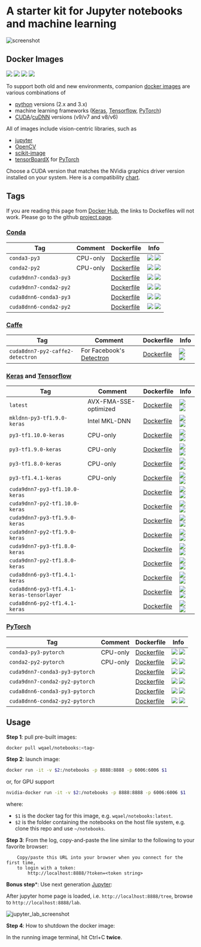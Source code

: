 # A starter kit for Jupyter notebooks and machine learning

![screenshot](https://user-images.githubusercontent.com/1386868/41513335-1caeb610-72d5-11e8-97a7-43bc21f41754.jpg)

## Docker Images

![](https://img.shields.io/docker/automated/wqael/notebooks.svg)
![](https://img.shields.io/docker/build/wqael/notebooks.svg)
![](https://img.shields.io/docker/pulls/wqael/notebooks.svg)
![](https://img.shields.io/docker/stars/wqael/notebooks.svg)

To support both old and new environments, companion [docker images](https://hub.docker.com/r/wqael/notebooks/) are various combinations of
* [python](https://www.python.org/) versions (2.x and 3.x)
* machine learning frameworks ([Keras](https://keras.io/), [Tensorflow](https://www.tensorflow.org/), [PyTorch](https://pytorch.org/))
* [CUDA](https://developer.nvidia.com/cuda-zone)/[cuDNN](https://developer.nvidia.com/cudnn) versions (v9/v7 and v8/v6)

All of images include vision-centric libraries, such as
* [jupyter](http://jupyter.org/)
* [OpenCV](https://opencv.org/)
* [scikit-image](http://scikit-image.org/)
* [tensorBoardX](https://github.com/lanpa/tensorboard-pytorch) for [PyTorch](https://pytorch.org/)

Choose a CUDA version that matches the NVidia graphics driver version installed on your system. Here is a compatibility [chart](https://gist.github.com/rlan/258b7c030364735be10c9df277cff5ed).

## Tags

If you are reading this page from [Docker Hub](https://hub.docker.com/r/wqael/notebooks/), the links to Dockefiles will not work. Please go to the github [project page](https://github.com/rlan/notebooks).

### [Conda](https://conda.io/miniconda.html)

| Tag   | Comment | Dockerfile | Info  |
| ----- | ------- | ---------- | ----  |
| `conda3-py3` | CPU-only | [Dockerfile](docker/conda3-py3/Dockerfile) | [![](https://images.microbadger.com/badges/image/wqael/notebooks:conda3-py3.svg)](https://microbadger.com/images/wqael/notebooks:conda3-py3) [![](https://images.microbadger.com/badges/commit/wqael/notebooks:conda3-py3.svg)](https://microbadger.com/images/wqael/notebooks:conda3-py3) |
| `conda2-py2` | CPU-only | [Dockerfile](docker/conda2-py2/Dockerfile) | [![](https://images.microbadger.com/badges/image/wqael/notebooks:conda2-py2.svg)](https://microbadger.com/images/wqael/notebooks:conda2-py2) [![](https://images.microbadger.com/badges/commit/wqael/notebooks:conda2-py2.svg)](https://microbadger.com/images/wqael/notebooks:conda2-py2) |
| `cuda9dnn7-conda3-py3` | | [Dockerfile](docker/cuda9dnn7-conda3-py3/Dockerfile) | [![](https://images.microbadger.com/badges/image/wqael/notebooks:cuda9dnn7-conda3-py3.svg)](https://microbadger.com/images/wqael/notebooks:cuda9dnn7-conda3-py3) [![](https://images.microbadger.com/badges/commit/wqael/notebooks:cuda9dnn7-conda3-py3.svg)](https://microbadger.com/images/wqael/notebooks:cuda9dnn7-conda3-py3) |
| `cuda9dnn7-conda2-py2` | | [Dockerfile](docker/cuda9dnn7-conda2-py2/Dockerfile) | [![](https://images.microbadger.com/badges/image/wqael/notebooks:cuda9dnn7-conda2-py2.svg)](https://microbadger.com/images/wqael/notebooks:cuda9dnn7-conda2-py2) [![](https://images.microbadger.com/badges/commit/wqael/notebooks:cuda9dnn7-conda2-py2.svg)](https://microbadger.com/images/wqael/notebooks:cuda9dnn7-conda2-py2) |
| `cuda8dnn6-conda3-py3` | | [Dockerfile](docker/cuda8dnn6-conda3-py3/Dockerfile) | [![](https://images.microbadger.com/badges/image/wqael/notebooks:cuda8dnn6-conda3-py3.svg)](https://microbadger.com/images/wqael/notebooks:cuda8dnn6-conda3-py3) [![](https://images.microbadger.com/badges/commit/wqael/notebooks:cuda8dnn6-conda3-py3.svg)](https://microbadger.com/images/wqael/notebooks:cuda8dnn6-conda3-py3) |
| `cuda8dnn6-conda2-py2` | | [Dockerfile](docker/cuda8dnn6-conda2-py2/Dockerfile) | [![](https://images.microbadger.com/badges/image/wqael/notebooks:cuda8dnn6-conda2-py2.svg)](https://microbadger.com/images/wqael/notebooks:cuda8dnn6-conda2-py2) [![](https://images.microbadger.com/badges/commit/wqael/notebooks:cuda8dnn6-conda2-py2.svg)](https://microbadger.com/images/wqael/notebooks:cuda8dnn6-conda2-py2) |


### [Caffe](https://caffe2.ai/)

| Tag   | Comment | Dockerfile | Info  |
| ----- | ------- | ---------- | ----  |
| `cuda8dnn7-py2-caffe2-detectron` | For Facebook's [Detectron](https://github.com/facebookresearch/Detectron) | [Dockerfile](docker/cuda8dnn7-py2-caffe2-detectron/Dockerfile) | [![](https://images.microbadger.com/badges/image/wqael/notebooks:cuda8dnn7-py2-caffe2-detectron.svg)](https://microbadger.com/images/wqael/notebooks:cuda8dnn7-py2-caffe2-detectron) [![](https://images.microbadger.com/badges/commit/wqael/notebooks:cuda8dnn7-py2-caffe2-detectron.svg)](https://microbadger.com/images/wqael/notebooks:cuda8dnn7-py2-caffe2-detectron) |

### [Keras](https://keras.io/) and [Tensorflow](https://www.tensorflow.org/)

| Tag   | Comment | Dockerfile | Info  |
| ----- | ------- | ---------- | ----  |
| `latest` | AVX-FMA-SSE-optimized | [Dockerfile](docker/latest/Dockerfile) | [![](https://images.microbadger.com/badges/image/wqael/notebooks:latest.svg)](https://microbadger.com/images/wqael/notebooks:latest) [![](https://images.microbadger.com/badges/commit/wqael/notebooks:latest.svg)](https://microbadger.com/images/wqael/notebooks:latest) |
| `mkldnn-py3-tf1.9.0-keras` | Intel MKL-DNN | [Dockerfile](docker/mkldnn-py3-tf1.9.0-keras/Dockerfile) | [![](https://images.microbadger.com/badges/image/wqael/notebooks:mkldnn-py3-tf1.9.0-keras.svg)](https://microbadger.com/images/wqael/notebooks:mkldnn-py3-tf1.9.0-keras) [![](https://images.microbadger.com/badges/commit/wqael/notebooks:mkldnn-py3-tf1.9.0-keras.svg)](https://microbadger.com/images/wqael/notebooks:mkldnn-py3-tf1.9.0-keras) |
| `py3-tf1.10.0-keras` | CPU-only | [Dockerfile](docker/py3-tf1.10.0-keras/Dockerfile) | [![](https://images.microbadger.com/badges/image/wqael/notebooks:py3-tf1.10.0-keras.svg)](https://microbadger.com/images/wqael/notebooks:py3-tf1.10.0-keras) [![](https://images.microbadger.com/badges/commit/wqael/notebooks:py3-tf1.10.0-keras.svg)](https://microbadger.com/images/wqael/notebooks:py3-tf1.10.0-keras) |
| `py3-tf1.9.0-keras` | CPU-only | [Dockerfile](docker/py3-tf1.9.0-keras/Dockerfile) | [![](https://images.microbadger.com/badges/image/wqael/notebooks:py3-tf1.9.0-keras.svg)](https://microbadger.com/images/wqael/notebooks:py3-tf1.9.0-keras) [![](https://images.microbadger.com/badges/commit/wqael/notebooks:py3-tf1.9.0-keras.svg)](https://microbadger.com/images/wqael/notebooks:py3-tf1.9.0-keras) |
| `py3-tf1.8.0-keras` | CPU-only | [Dockerfile](docker/py3-tf1.8.0-keras/Dockerfile) | [![](https://images.microbadger.com/badges/image/wqael/notebooks:py3-tf1.8.0-keras.svg)](https://microbadger.com/images/wqael/notebooks:py3-tf1.8.0-keras) [![](https://images.microbadger.com/badges/commit/wqael/notebooks:py3-tf1.8.0-keras.svg)](https://microbadger.com/images/wqael/notebooks:py3-tf1.8.0-keras) |
| `py3-tf1.4.1-keras` | CPU-only | [Dockerfile](docker/py3-tf1.4.1-keras/Dockerfile) | [![](https://images.microbadger.com/badges/image/wqael/notebooks:py3-tf1.4.1-keras.svg)](https://microbadger.com/images/wqael/notebooks:py3-tf1.4.1-keras) [![](https://images.microbadger.com/badges/commit/wqael/notebooks:py3-tf1.4.1-keras.svg)](https://microbadger.com/images/wqael/notebooks:py3-tf1.4.1-keras) |
| `cuda9dnn7-py3-tf1.10.0-keras` | | [Dockerfile](docker/cuda9dnn7-py3-tf1.10.0-keras/Dockerfile) | [![](https://images.microbadger.com/badges/image/wqael/notebooks:cuda9dnn7-py3-tf1.10.0-keras.svg)](https://microbadger.com/images/wqael/notebooks:cuda9dnn7-py3-tf1.10.0-keras) [![](https://images.microbadger.com/badges/commit/wqael/notebooks:cuda9dnn7-py3-tf1.10.0-keras.svg)](https://microbadger.com/images/wqael/notebooks:cuda9dnn7-py3-tf1.10.0-keras) |
| `cuda9dnn7-py2-tf1.10.0-keras` | | [Dockerfile](docker/cuda9dnn7-py2-tf1.10.0-keras/Dockerfile) | [![](https://images.microbadger.com/badges/image/wqael/notebooks:cuda9dnn7-py2-tf1.10.0-keras.svg)](https://microbadger.com/images/wqael/notebooks:cuda9dnn7-py2-tf1.10.0-keras) [![](https://images.microbadger.com/badges/commit/wqael/notebooks:cuda9dnn7-py2-tf1.10.0-keras.svg)](https://microbadger.com/images/wqael/notebooks:cuda9dnn7-py2-tf1.10.0-keras) |
| `cuda9dnn7-py3-tf1.9.0-keras` | | [Dockerfile](docker/cuda9dnn7-py3-tf1.9.0-keras/Dockerfile) | [![](https://images.microbadger.com/badges/image/wqael/notebooks:cuda9dnn7-py3-tf1.9.0-keras.svg)](https://microbadger.com/images/wqael/notebooks:cuda9dnn7-py3-tf1.9.0-keras) [![](https://images.microbadger.com/badges/commit/wqael/notebooks:cuda9dnn7-py3-tf1.9.0-keras.svg)](https://microbadger.com/images/wqael/notebooks:cuda9dnn7-py3-tf1.9.0-keras) |
| `cuda9dnn7-py2-tf1.9.0-keras` | | [Dockerfile](docker/cuda9dnn7-py2-tf1.9.0-keras/Dockerfile) | [![](https://images.microbadger.com/badges/image/wqael/notebooks:cuda9dnn7-py2-tf1.9.0-keras.svg)](https://microbadger.com/images/wqael/notebooks:cuda9dnn7-py2-tf1.9.0-keras) [![](https://images.microbadger.com/badges/commit/wqael/notebooks:cuda9dnn7-py2-tf1.9.0-keras.svg)](https://microbadger.com/images/wqael/notebooks:cuda9dnn7-py2-tf1.9.0-keras) |
| `cuda9dnn7-py3-tf1.8.0-keras` | | [Dockerfile](docker/cuda9dnn7-py3-tf1.8.0-keras/Dockerfile) | [![](https://images.microbadger.com/badges/image/wqael/notebooks:cuda9dnn7-py3-tf1.8.0-keras.svg)](https://microbadger.com/images/wqael/notebooks:cuda9dnn7-py3-tf1.8.0-keras) [![](https://images.microbadger.com/badges/commit/wqael/notebooks:cuda9dnn7-py3-tf1.8.0-keras.svg)](https://microbadger.com/images/wqael/notebooks:cuda9dnn7-py3-tf1.8.0-keras) |
| `cuda9dnn7-py2-tf1.8.0-keras` | | [Dockerfile](docker/cuda9dnn7-py2-tf1.8.0-keras/Dockerfile) | [![](https://images.microbadger.com/badges/image/wqael/notebooks:cuda9dnn7-py2-tf1.8.0-keras.svg)](https://microbadger.com/images/wqael/notebooks:cuda9dnn7-py2-tf1.8.0-keras) [![](https://images.microbadger.com/badges/commit/wqael/notebooks:cuda9dnn7-py2-tf1.8.0-keras.svg)](https://microbadger.com/images/wqael/notebooks:cuda9dnn7-py2-tf1.8.0-keras) |
| `cuda8dnn6-py3-tf1.4.1-keras` | | [Dockerfile](docker/cuda8dnn6-py3-tf1.4.1-keras/Dockerfile) | [![](https://images.microbadger.com/badges/image/wqael/notebooks:cuda8dnn6-py3-tf1.4.1-keras.svg)](https://microbadger.com/images/wqael/notebooks:cuda8dnn6-py3-tf1.4.1-keras) [![](https://images.microbadger.com/badges/commit/wqael/notebooks:cuda8dnn6-py3-tf1.4.1-keras.svg)](https://microbadger.com/images/wqael/notebooks:cuda8dnn6-py3-tf1.4.1-keras) |
| `cuda8dnn6-py3-tf1.4.1-keras-tensorlayer` | | [Dockerfile](docker/cuda8dnn6-py3-tf1.4.1-keras-tensorlayer/Dockerfile) | [![](https://images.microbadger.com/badges/image/wqael/notebooks:cuda8dnn6-py3-tf1.4.1-keras-tensorlayer.svg)](https://microbadger.com/images/wqael/notebooks:cuda8dnn6-py3-tf1.4.1-keras-tensorlayer) [![](https://images.microbadger.com/badges/commit/wqael/notebooks:cuda8dnn6-py3-tf1.4.1-keras-tensorlayer.svg)](https://microbadger.com/images/wqael/notebooks:cuda8dnn6-py3-tf1.4.1-keras-tensorlayer) |
| `cuda8dnn6-py2-tf1.4.1-keras` | | [Dockerfile](docker/cuda8dnn6-py2-tf1.4.1-keras/Dockerfile) | [![](https://images.microbadger.com/badges/image/wqael/notebooks:cuda8dnn6-py2-tf1.4.1-keras.svg)](https://microbadger.com/images/wqael/notebooks:cuda8dnn6-py2-tf1.4.1-keras) [![](https://images.microbadger.com/badges/commit/wqael/notebooks:cuda8dnn6-py2-tf1.4.1-keras.svg)](https://microbadger.com/images/wqael/notebooks:cuda8dnn6-py2-tf1.4.1-keras) |

### [PyTorch](https://pytorch.org/)

| Tag   | Comment | Dockerfile | Info  |
| ----- | ------- | ---------- | ----  |
| `conda3-py3-pytorch` |  CPU-only | [Dockerfile](docker/conda3-py3-pytorch/Dockerfile) | [![](https://images.microbadger.com/badges/image/wqael/notebooks:conda3-py3-pytorch.svg)](https://microbadger.com/images/wqael/notebooks:conda3-py3-pytorch) [![](https://images.microbadger.com/badges/commit/wqael/notebooks:conda3-py3-pytorch.svg)](https://microbadger.com/images/wqael/notebooks:conda3-py3-pytorch) |
| `conda2-py2-pytorch` |  CPU-only | [Dockerfile](docker/conda2-py2-pytorch/Dockerfile) | [![](https://images.microbadger.com/badges/image/wqael/notebooks:conda2-py2-pytorch.svg)](https://microbadger.com/images/wqael/notebooks:conda2-py2-pytorch) [![](https://images.microbadger.com/badges/commit/wqael/notebooks:conda2-py2-pytorch.svg)](https://microbadger.com/images/wqael/notebooks:conda2-py2-pytorch) |
| `cuda9dnn7-conda3-py3-pytorch` | | [Dockerfile](docker/cuda9dnn7-conda3-py3-pytorch/Dockerfile) | [![](https://images.microbadger.com/badges/image/wqael/notebooks:cuda9dnn7-conda3-py3-pytorch.svg)](https://microbadger.com/images/wqael/notebooks:cuda9dnn7-conda3-py3-pytorch) [![](https://images.microbadger.com/badges/commit/wqael/notebooks:cuda9dnn7-conda3-py3-pytorch.svg)](https://microbadger.com/images/wqael/notebooks:cuda9dnn7-conda3-py3-pytorch) |
| `cuda9dnn7-conda2-py2-pytorch` | | [Dockerfile](docker/cuda9dnn7-conda2-py2-pytorch/Dockerfile) | [![](https://images.microbadger.com/badges/image/wqael/notebooks:cuda9dnn7-conda2-py2-pytorch.svg)](https://microbadger.com/images/wqael/notebooks:cuda9dnn7-conda2-py2-pytorch) [![](https://images.microbadger.com/badges/commit/wqael/notebooks:cuda9dnn7-conda2-py2-pytorch.svg)](https://microbadger.com/images/wqael/notebooks:cuda9dnn7-conda2-py2-pytorch) |
| `cuda8dnn6-conda3-py3-pytorch` | | [Dockerfile](docker/cuda8dnn6-conda3-py3-pytorch/Dockerfile) | [![](https://images.microbadger.com/badges/image/wqael/notebooks:cuda8dnn6-conda3-py3-pytorch.svg)](https://microbadger.com/images/wqael/notebooks:cuda8dnn6-conda3-py3-pytorch) [![](https://images.microbadger.com/badges/commit/wqael/notebooks:cuda8dnn6-conda3-py3-pytorch.svg)](https://microbadger.com/images/wqael/notebooks:cuda8dnn6-conda3-py3-pytorch) |
| `cuda8dnn6-conda2-py2-pytorch` | | [Dockerfile](docker/cuda8dnn6-conda2-py2-pytorch/Dockerfile) | [![](https://images.microbadger.com/badges/image/wqael/notebooks:cuda8dnn6-conda2-py2-pytorch.svg)](https://microbadger.com/images/wqael/notebooks:cuda8dnn6-conda2-py2-pytorch) [![](https://images.microbadger.com/badges/commit/wqael/notebooks:cuda8dnn6-conda2-py2-pytorch.svg)](https://microbadger.com/images/wqael/notebooks:cuda8dnn6-conda2-py2-pytorch) |


## Usage

**Step 1**: pull pre-built images:

```sh
docker pull wqael/notebooks:<tag>
```

**Step 2**: launch image:

```sh
docker run -it -v $2:/notebooks -p 8888:8888 -p 6006:6006 $1
```

or, for GPU support

```sh
nvidia-docker run -it -v $2:/notebooks -p 8888:8888 -p 6006:6006 $1
```

where:

* `$1` is the docker tag for this image, e.g. `wqael/notebooks:latest`.
* `$2` is the folder containing the notebooks on the host file system, e.g. clone this repo and use `~/notebooks`.


**Step 3**: From the log, copy-and-paste the line similar to the following to your favorite browser:

```
    Copy/paste this URL into your browser when you connect for the first time,
    to login with a token:
        http://localhost:8888/?token=<token string>
```

**Bonus step***: Use next generation [Jupyter](http://jupyterlab.readthedocs.io/en/latest/):

After jupyter home page is loaded, i.e. `http://localhost:8888/tree`, browse to `http://localhost:8888/lab`.

![jupyter_lab_screenshot](https://user-images.githubusercontent.com/1386868/38536941-ce8effb0-3cc6-11e8-936b-fe5d80fdc660.jpg)

**Step 4**: How to shutdown the docker image:

In the running image terminal, hit Ctrl+C **twice**.

